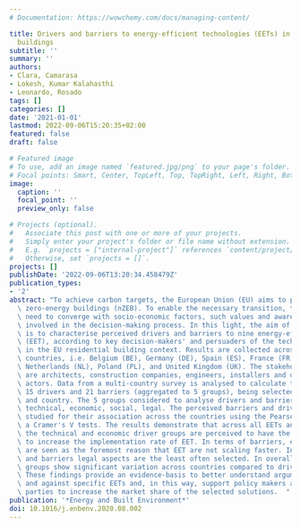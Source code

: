 ```yaml
---
# Documentation: https://wowchemy.com/docs/managing-content/

title: Drivers and barriers to energy-efficient technologies (EETs) in EU residential
  buildings
subtitle: ''
summary: ''
authors:
- Clara, Camarasa
- Lokesh, Kumar Kalahasthi
- Leonardo, Rosado
tags: []
categories: []
date: '2021-01-01'
lastmod: 2022-09-06T15:20:35+02:00
featured: false
draft: false

# Featured image
# To use, add an image named `featured.jpg/png` to your page's folder.
# Focal points: Smart, Center, TopLeft, Top, TopRight, Left, Right, BottomLeft, Bottom, BottomRight.
image:
  caption: ''
  focal_point: ''
  preview_only: false

# Projects (optional).
#   Associate this post with one or more of your projects.
#   Simply enter your project's folder or file name without extension.
#   E.g. `projects = ["internal-project"]` references `content/project/deep-learning/index.md`.
#   Otherwise, set `projects = []`.
projects: []
publishDate: '2022-09-06T13:20:34.458479Z'
publication_types:
- '2'
abstract: "To achieve carbon targets, the European Union (EU) aims to promote nearly\
  \ zero-energy buildings (nZEB). To enable the necessary transition, technical solutions\
  \ need to converge with socio-economic factors, such values and awareness of stakeholders\
  \ involved in the decision-making process. In this light, the aim of this paper\
  \ is to characterise perceived drivers and barriers to nine energy-efficient technologies\
  \ (EET), according to key decision-makers' and persuaders of the technology selection\
  \ in the EU residential building context. Results are collected across eight EU\
  \ countries, i.e. Belgium (BE), Germany (DE), Spain (ES), France (FR), Italy (IT),\
  \ Netherlands (NL), Poland (PL), and United Kingdom (UK). The stakeholders’ selected\
  \ are architects, construction companies, engineers, installers and demand-side\
  \ actors. Data from a multi-country survey is analysed to calculate the share of\
  \ 15 drivers and 21 barriers (aggregated to 5 groups), being selected for each EET\
  \ and country. The 5 groups considered to analyse drivers and barriers are environmental,\
  \ technical, economic, social, legal. The perceived barriers and drivers were further\
  \ studied for their association across the countries using the Pearson's Chi2 and\
  \ a Cramer's V tests. The results demonstrate that across all EETs and countries,\
  \ the technical and economic driver groups are perceived to have the highest potential\
  \ to increase the implementation rate of EET. In terms of barriers, economic aspects\
  \ are seen as the foremost reason that EET are not scaling faster. In both drivers\
  \ and barriers legal aspects are the least often selected. In overall the barrier\
  \ groups show significant variation across countries compared to driver groups.\
  \ These findings provide an evidence-basis to better understand arguments in favour\
  \ and against specific EETs and, in this way, support policy makers and other interested\
  \ parties to increase the market share of the selected solutions.  "
publication: '*Energy and Built Environment*'
doi: 10.1016/j.enbenv.2020.08.002
---
```

